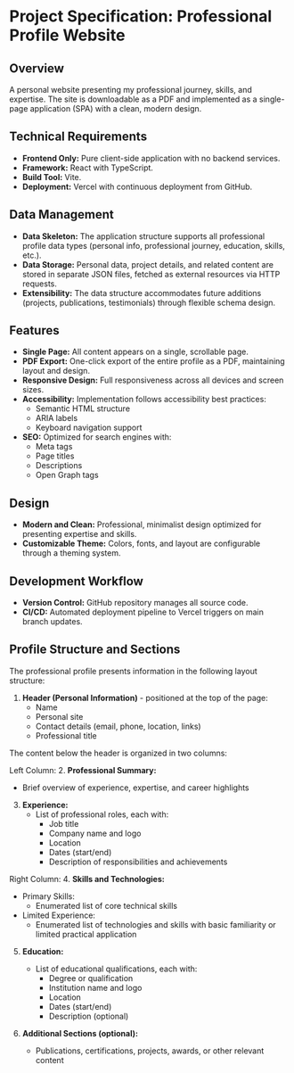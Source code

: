 # Project Specification: Professional Profile Website

## Overview

A personal website presenting my professional journey, skills, and expertise. The site is downloadable as a PDF and implemented as a single-page application (SPA) with a clean, modern design.

## Technical Requirements

- **Frontend Only:** Pure client-side application with no backend services.
- **Framework:** React with TypeScript.
- **Build Tool:** Vite.
- **Deployment:** Vercel with continuous deployment from GitHub.

## Data Management

- **Data Skeleton:** The application structure supports all professional profile data types (personal info, professional journey, education, skills, etc.).
- **Data Storage:** Personal data, project details, and related content are stored in separate JSON files, fetched as external resources via HTTP requests.
- **Extensibility:** The data structure accommodates future additions (projects, publications, testimonials) through flexible schema design.

## Features

- **Single Page:** All content appears on a single, scrollable page.
- **PDF Export:** One-click export of the entire profile as a PDF, maintaining layout and design.
- **Responsive Design:** Full responsiveness across all devices and screen sizes.
- **Accessibility:** Implementation follows accessibility best practices:
  - Semantic HTML structure
  - ARIA labels
  - Keyboard navigation support
- **SEO:** Optimized for search engines with:
  - Meta tags
  - Page titles
  - Descriptions
  - Open Graph tags

## Design

- **Modern and Clean:** Professional, minimalist design optimized for presenting expertise and skills.
- **Customizable Theme:** Colors, fonts, and layout are configurable through a theming system.

## Development Workflow

- **Version Control:** GitHub repository manages all source code.
- **CI/CD:** Automated deployment pipeline to Vercel triggers on main branch updates.

## Profile Structure and Sections

The professional profile presents information in the following layout structure:

1. **Header (Personal Information)** - positioned at the top of the page:
   - Name
   - Personal site
   - Contact details (email, phone, location, links)
   - Professional title

The content below the header is organized in two columns:

Left Column:
2. **Professional Summary:**
   - Brief overview of experience, expertise, and career highlights

3. **Experience:**
   - List of professional roles, each with:
     - Job title
     - Company name and logo
     - Location
     - Dates (start/end)
     - Description of responsibilities and achievements

Right Column:
4. **Skills and Technologies:**
   - Primary Skills:
     - Enumerated list of core technical skills
   - Limited Experience:
     - Enumerated list of technologies and skills with basic familiarity or limited practical application

5. **Education:**
   - List of educational qualifications, each with:
     - Degree or qualification
     - Institution name and logo
     - Location
     - Dates (start/end)
     - Description (optional)

6. **Additional Sections (optional):**
   - Publications, certifications, projects, awards, or other relevant content
